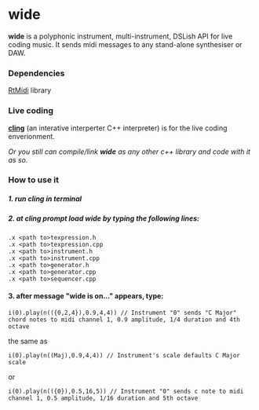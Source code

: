# wide 

__wide__ is a polyphonic instrument, multi-instrument, DSLish API for live coding music. It sends midi messages to any stand-alone synthesiser or DAW.

### Dependencies

[RtMidi](http://www.music.mcgill.ca/~gary/rtmidi/) library

### Live coding

[__cling__](https://github.com/root-project/cling.git) (an interative interperter C++ interpreter) is for the live coding enverionment.

*Or you still can compile/link __wide__ as any other c++ library and code with it as so.*
	
### How to use it

##### 1. run cling in terminal
##### 2. at cling prompt load *wide* by typing the following lines:
	.x <path to>texpression.h
	.x <path to>texpression.cpp
	.x <path to>instrument.h
	.x <path to>instrument.cpp
	.x <path to>generator.h
	.x <path to>generator.cpp
	.x <path to>sequencer.cpp
#### 3. after message "wide is on..." appears, type:
	
`i(0).play(n(({0,2,4}),0.9,4,4)) // Instrument "0" sends "C Major" chord notes to midi channel 1, 0.9 amplitude, 1/4 duration and 4th octave`

the same as	

`i(0).play(n((Maj),0.9,4,4)) // Instrument's scale defaults C Major scale`


or

`i(0).play(n(({0}),0.5,16,5)) // Instrument "0" sends c note to midi channel 1, 0.5 amplitude, 1/16 duration and 5th octave`


